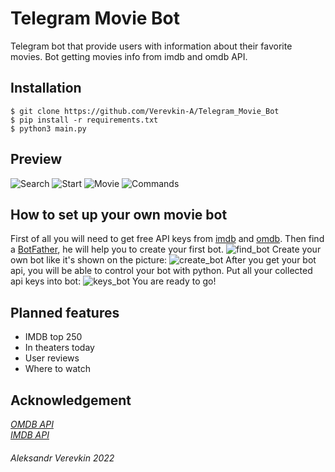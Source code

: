 # Telegram Movie Bot
Telegram bot that provide users with information about their favorite movies.
Bot getting movies info from imdb and omdb API.

## Installation
`$ git clone https://github.com/Verevkin-A/Telegram_Movie_Bot` <br>
`$ pip install -r requirements.txt` <br>
`$ python3 main.py`

## Preview
![Search](https://github.com/Verevkin-A/)
![Start](https://github.com/Verevkin-A/)
![Movie](https://github.com/Verevkin-A/)
![Commands](https://github.com/Verevkin-A/)

## How to set up your own movie bot
First of all you will need to get free API keys from [imdb](https://imdb-api.com/api) and [omdb](http://www.omdbapi.com/).
Then find a [BotFather](https://t.me/botfather), he will help you to create
your first bot.
![find_bot](https://github.com/Verevkin-A/)
Create your own bot like it's shown on the picture:
![create_bot](https://github.com/Verevkin-A/)
After you get your bot api, you will be able to control your bot with python.
Put all your collected api keys into bot:
![keys_bot](https://github.com/Verevkin-A/)
You are ready to go!

## Planned features
- IMDB top 250
- In theaters today
- User reviews
- Where to watch

## Acknowledgement
*[OMDB API](http://www.omdbapi.com/)* <br>
*[IMDB API](https://imdb-api.com/api)*

###### *Aleksandr Verevkin 2022*